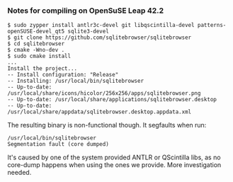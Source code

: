### Notes for compiling on OpenSuSE Leap 42.2

```
$ sudo zypper install antlr3c-devel git libqscintilla-devel patterns-openSUSE-devel_qt5 sqlite3-devel
$ git clone https://github.com/sqlitebrowser/sqlitebrowser
$ cd sqlitebrowser
$ cmake -Wno-dev .
$ sudo cmake install
...
Install the project...
-- Install configuration: "Release"
-- Installing: /usr/local/bin/sqlitebrowser
-- Up-to-date: /usr/local/share/icons/hicolor/256x256/apps/sqlitebrowser.png
-- Up-to-date: /usr/local/share/applications/sqlitebrowser.desktop
-- Up-to-date: /usr/local/share/appdata/sqlitebrowser.desktop.appdata.xml
```

The resulting binary is non-functional though.  It segfaults when run:

```
/usr/local/bin/sqlitebrowser
Segmentation fault (core dumped)
```

It's caused by one of the system provided ANTLR or QScintilla libs, as no core-dump happens when using the ones we provide.  More investigation needed.